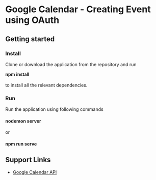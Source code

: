 # Google Calendar - Creating Event using OAuth

## Getting started 

### Install 

Clone or download the application from the repository and run

**npm install**<br/><br/>
to install all the relevant dependencies.

### Run
Run the application using following commands

#### nodemon server 
or 
#### npm run serve 

## Support Links

* [Google Calendar API](https://developers.google.com/calendar/overview)
